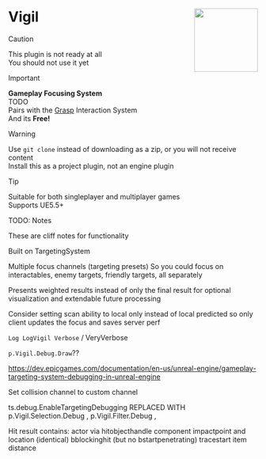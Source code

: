 # Vigil <img align="right" width=128, height=128 src="https://github.com/Vaei/Vigil/blob/main/Resources/Icon128.png">

> [!CAUTION]
> This plugin is not ready at all
> <br>You should not use it yet

> [!IMPORTANT]
> **Gameplay Focusing System**
> <br>TODO
> <br>Pairs with the [Grasp](https://github.com/Vaei/Grasp) Interaction System
> <br>And its **Free!**

> [!WARNING]
> Use `git clone` instead of downloading as a zip, or you will not receive content
> <br>Install this as a project plugin, not an engine plugin

> [!TIP]
> Suitable for both singleplayer and multiplayer games
> <br>Supports UE5.5+


TODO: Notes

These are cliff notes for functionality

Built on TargetingSystem

Multiple focus channels (targeting presets)
	So you could focus on interactables, enemy targets, friendly targets, all separately

Presents weighted results instead of only the final result for optional visualization and extendable future processing

Consider setting scan ability to local only instead of local predicted so only client updates the focus and saves server perf

`Log LogVigil Verbose` / VeryVerbose

`p.Vigil.Debug.Draw`??

https://dev.epicgames.com/documentation/en-us/unreal-engine/gameplay-targeting-system-debugging-in-unreal-engine

Set collision channel to custom channel

ts.debug.EnableTargetingDebugging REPLACED WITH p.Vigil.Selection.Debug , p.Vigil.Filter.Debug , 

Hit result contains:
	actor via hitobjecthandle
	component
	impactpoint and location (identical)
	bblockinghit (but no bstartpenetrating)
	tracestart
	item
	distance
